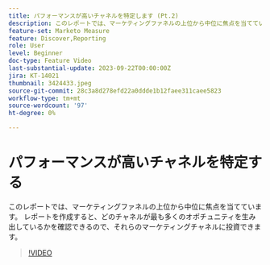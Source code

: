 ```yaml
---
title: パフォーマンスが高いチャネルを特定します (Pt.2)
description: このレポートでは、マーケティングファネルの上位から中位に焦点を当てています。 レポートを作成すると、どのチャネルが最も多くのオポチュニティを生み出しているかを確認できるので、それらのマーケティングチャネルに投資できます。
feature-set: Marketo Measure
feature: Discover,Reporting
role: User
level: Beginner
doc-type: Feature Video
last-substantial-update: 2023-09-22T00:00:00Z
jira: KT-14021
thumbnail: 3424433.jpeg
source-git-commit: 28c3a8d278efd22a0ddde1b12faee311caee5823
workflow-type: tm+mt
source-wordcount: '97'
ht-degree: 0%

---
```



# パフォーマンスが高いチャネルを特定する

このレポートでは、マーケティングファネルの上位から中位に焦点を当てています。 レポートを作成すると、どのチャネルが最も多くのオポチュニティを生み出しているかを確認できるので、それらのマーケティングチャネルに投資できます。

>[!VIDEO](https://video.tv.adobe.com/v/3424433/?learn=on)
